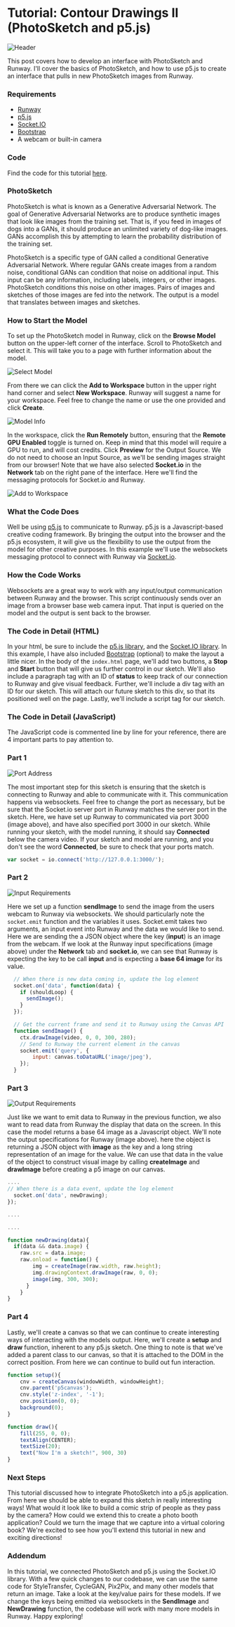 
# Tutorial: Contour Drawings II (PhotoSketch and p5.js)

![Header](assets/images/tutorials/tutorial_p5_photosketch/header.png)

This post covers how to develop an interface with PhotoSketch and Runway. I'll cover the basics of  PhotoSketch, and how to use p5.js to create an interface that pulls in new PhotoSketch images from Runway.

### Requirements
- [Runway](https://runwayml.com/)
- [p5.js](https://p5js.org/download/)
- [Socket.IO](https://socket.io)
- [Bootstrap](https://getbootstrap.com/) 
- A webcam or built-in camera

### Code
Find the code for this tutorial [here](https://github.com/runwayml/p5js/tree/master/PhotoSketch).

### PhotoSketch
PhotoSketch is what is known as a Generative Adversarial Network. The goal of Generative Adversarial Networks are to produce synthetic  images that look like images from the training set. That is, if you feed in images of dogs into a GANs, it should produce an unlimited variety of dog-like images. GANs accomplish this by attempting to learn the probability distribution of the training set.

PhotoSketch is a specific type of GAN called a conditional Generative Adversarial Network. Where regular GANs create images from a random noise, conditional GANs can condition that noise on additional input. This input can be any information, including labels, integers, or other images. PhotoSketch conditions this noise on other images. Pairs of images and sketches of those images are fed into the network. The output is a model that translates between images and sketches.

### How to Start the Model
To set up the PhotoSketch model in Runway, click on the **Browse Model** button on the upper-left corner of the interface. Scroll to PhotoSketch and select it. This will take you to a page with further information about the model. 

![Select Model](assets/images/tutorials/tutorial_p5_photosketch/selection.png)

From there we can click the **Add to Workspace** button in the upper right hand corner and select **New Workspace**. Runway will suggest a name for your workspace. Feel free to change the name or use the one provided and click **Create**. 

![Model Info](assets/images/tutorials/tutorial_p5_photosketch/info.png)

In the workspace, click the **Run Remotely** button, ensuring that the **Remote GPU Enabled** toggle is turned on. Keep in mind that this model will require a GPU to run, and will cost credits. Click **Preview** for the Output Source. We do not need to choose an Input Source, as we'll be sending images straight from our browser! Note that we have also selected **Socket.io** in the **Network** tab on the right pane of the interface. Here we'll find the messaging protocols for Socket.io and Runway.


![Add to Workspace](assets/images/tutorials/tutorial_p5_photosketch/interface.png)

### What the Code Does
Well be using [p5.js](https://p5js.org) to communicate to Runway. p5.js is a Javascript-based creative coding framework. By bringing the output into the browser and the p5.js ecosystem, it will give us the flexibility to use the output from the model for other creative purposes. In this example we'll use the websockets messaging protocol to connect with Runway via [Socket.io](https://socket.io/).

### How the Code Works
Websockets are a great way to work with any input/output communication between Runway and the browser. This script continuously sends over an image from a browser base web camera input. That input is queried on the model and the output is sent back to the browser.

### The Code in Detail (HTML)
In your html, be sure to include the [p5.js library](https://p5js.org/download/), and the [Socket.IO library](https://socket.io/). In this example, I have also included [Bootstrap](https://getbootstrap.com/) (optional) to make the layout a little nicer. In the body of the `index.html` page, we'll add two buttons, a **Stop** and **Start** button that will give us further control in our sketch. We'll also include a paragraph tag with an ID of **status** to keep track of our connection to Runway and give visual feedback. Further, we'll include a div tag with an ID for our sketch. This will attach our future sketch to this div, so that its positioned well on the page. Lastly, we'll include a script tag for our sketch.

### The Code in Detail (JavaScript)
The JavaScript code is commented line by line for your reference, there are 4 important parts to pay attention to.  

### Part 1

![Port Address](assets/images/tutorials/tutorial_p5_photosketch/port.png)


The most important step for this sketch is ensuring that the sketch is connecting to Runway and able to communicate with it. This communication happens via websockets. Feel free to change the port as necessary, but be sure that the Socket.io server port in Runway matches the server port in the sketch. Here, we have set up Runway to communicated via port 3000 (image above), and have also specified port 3000 in our sketch. While running your sketch, with the model running, it should say **Connected** below the camera video. If your sketch and model are running, and you don't see the word **Connected**, be sure to check that your ports match.

```js
var socket = io.connect('http://127.0.0.1:3000/');
```


### Part 2
![Input Requirements](assets/images/tutorials/tutorial_p5_photosketch/input.png)

Here we set up a function **sendImage** to send the image from the users webcam to Runway via websockets. We should particularly note the `socket.emit` function and the variables it uses. Socket.emit takes two arguments, an input event into Runway and the data we would like to send. Here we are sending the a JSON object where the key (**input**) is an image from the webcam. If we look at the Runway input specifications (image above) under the **Network** tab and **socket.io**, we can see that Runway is expecting the key to be call **input** and is expecting a **base 64 image** for its value.

```js
  // When there is new data coming in, update the log element
  socket.on('data', function(data) {
    if (shouldLoop) {
      sendImage();
    }
  });

  // Get the current frame and send it to Runway using the Canvas API
  function sendImage() {
    ctx.drawImage(video, 0, 0, 300, 280);
    // Send to Runway the current element in the canvas
    socket.emit('query', {
        input: canvas.toDataURL('image/jpeg'),
    });
  }
```
  
### Part 3

![Output Requirements](assets/images/tutorials/tutorial_p5_photosketch/output.png)

Just like we want to emit data to Runway in the previous function, we also want to read data from Runway the display that data on the screen. In this case the model returns a base 64 image as a Javascript object. We'll note the output specifications for Runway (image above). here the object is returning a JSON object with **image** as the key and a long string representation of an image for the value. We can use that data in the value of the object to construct visual image by calling **createImage** and **drawImage** before creating a p5 image on our canvas.
```js  
....
// When there is a data event, update the log element
  socket.on('data', newDrawing);
});

....

....

function newDrawing(data){
  if(data && data.image) {
    raw.src = data.image;
    raw.onload = function() {
        img = createImage(raw.width, raw.height);
        img.drawingContext.drawImage(raw, 0, 0);
        image(img, 300, 300); 
      }
    }
}
```

### Part 4
Lastly, we'll create a canvas so that we can continue to create interesting ways of interacting with the models output. Here, we'll create a **setup** and **draw** function, inherent to any p5.js sketch. One thing to note is that we've added a parent class to our canvas, so that it is attached to the DOM in the correct position. From here we can continue to build out fun interaction.
```js
function setup(){
    cnv = createCanvas(windowWidth, windowHeight);
    cnv.parent('p5canvas');
    cnv.style('z-index', '-1');
    cnv.position(0, 0);
    background(0);
}

function draw(){
    fill(255, 0, 0);
    textAlign(CENTER);
    textSize(20);
    text("Now I'm a sketch!", 900, 30)
}
```

### Next Steps
This tutorial discussed how to integrate PhotoSketch into a p5.js application. From here we should be able to expand this sketch in really interesting ways! What would it look like to build a comic strip of people as they pass by the camera? How could we extend this to create a photo booth application? Could we turn the image that we capture into a virtual coloring book? We're excited to see how you'll extend this tutorial in new and exciting directions! 

### Addendum
In this tutorial, we connected PhotoSketch and p5.js using the Socket.IO library. With a few quick changes to our codebase, we can use the same code for StyleTransfer, CycleGAN, Pix2Pix, and many other models that return an image. Take a look at the key/value pairs for these models. If we change the keys being emitted via websockets in the **SendImage** and **NewDrawing** function, the codebase will work with many more models in Runway. Happy exploring!
